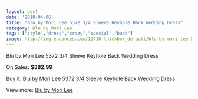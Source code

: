 ```yaml
---
layout: post
date: '2018-04-06'
title: "Blu by Mori Lee 5372 3/4 Sleeve Keyhole Back Wedding Dress"
category: Blu by Mori Lee
tags: ["style","dress","crazy","special","back"]
image: http://img.eudances.com/12418-thickbox_default/blu-by-mori-lee-5372-3-4-sleeve-keyhole-back-wedding-dress.jpg
---
```

Blu by Mori Lee 5372 3/4 Sleeve Keyhole Back Wedding Dress

On Sales: **$382.99**
<a href="https://www.eudances.com/en/blu-by-mori-lee/3845-blu-by-mori-lee-5372-3-4-sleeve-keyhole-back-wedding-dress.html"><amp-img layout="responsive" width="600" height="600" src="//img.eudances.com/12418-thickbox_default/blu-by-mori-lee-5372-3-4-sleeve-keyhole-back-wedding-dress.jpg" alt="Blu by Mori Lee 5372 3/4 Sleeve Keyhole Back Wedding Dress 0" /></a>
<a href="https://www.eudances.com/en/blu-by-mori-lee/3845-blu-by-mori-lee-5372-3-4-sleeve-keyhole-back-wedding-dress.html"><amp-img layout="responsive" width="600" height="600" src="//img.eudances.com/12423-thickbox_default/blu-by-mori-lee-5372-3-4-sleeve-keyhole-back-wedding-dress.jpg" alt="Blu by Mori Lee 5372 3/4 Sleeve Keyhole Back Wedding Dress 1" /></a>
<a href="https://www.eudances.com/en/blu-by-mori-lee/3845-blu-by-mori-lee-5372-3-4-sleeve-keyhole-back-wedding-dress.html"><amp-img layout="responsive" width="600" height="600" src="//img.eudances.com/12422-thickbox_default/blu-by-mori-lee-5372-3-4-sleeve-keyhole-back-wedding-dress.jpg" alt="Blu by Mori Lee 5372 3/4 Sleeve Keyhole Back Wedding Dress 2" /></a>
<a href="https://www.eudances.com/en/blu-by-mori-lee/3845-blu-by-mori-lee-5372-3-4-sleeve-keyhole-back-wedding-dress.html"><amp-img layout="responsive" width="600" height="600" src="//img.eudances.com/12421-thickbox_default/blu-by-mori-lee-5372-3-4-sleeve-keyhole-back-wedding-dress.jpg" alt="Blu by Mori Lee 5372 3/4 Sleeve Keyhole Back Wedding Dress 3" /></a>
<a href="https://www.eudances.com/en/blu-by-mori-lee/3845-blu-by-mori-lee-5372-3-4-sleeve-keyhole-back-wedding-dress.html"><amp-img layout="responsive" width="600" height="600" src="//img.eudances.com/12420-thickbox_default/blu-by-mori-lee-5372-3-4-sleeve-keyhole-back-wedding-dress.jpg" alt="Blu by Mori Lee 5372 3/4 Sleeve Keyhole Back Wedding Dress 4" /></a>
<a href="https://www.eudances.com/en/blu-by-mori-lee/3845-blu-by-mori-lee-5372-3-4-sleeve-keyhole-back-wedding-dress.html"><amp-img layout="responsive" width="600" height="600" src="//img.eudances.com/12419-thickbox_default/blu-by-mori-lee-5372-3-4-sleeve-keyhole-back-wedding-dress.jpg" alt="Blu by Mori Lee 5372 3/4 Sleeve Keyhole Back Wedding Dress 5" /></a>

Buy it: [Blu by Mori Lee 5372 3/4 Sleeve Keyhole Back Wedding Dress](https://www.eudances.com/en/blu-by-mori-lee/3845-blu-by-mori-lee-5372-3-4-sleeve-keyhole-back-wedding-dress.html "Blu by Mori Lee 5372 3/4 Sleeve Keyhole Back Wedding Dress")

View more: [Blu by Mori Lee](https://www.eudances.com/en/39-blu-by-mori-lee "Blu by Mori Lee")